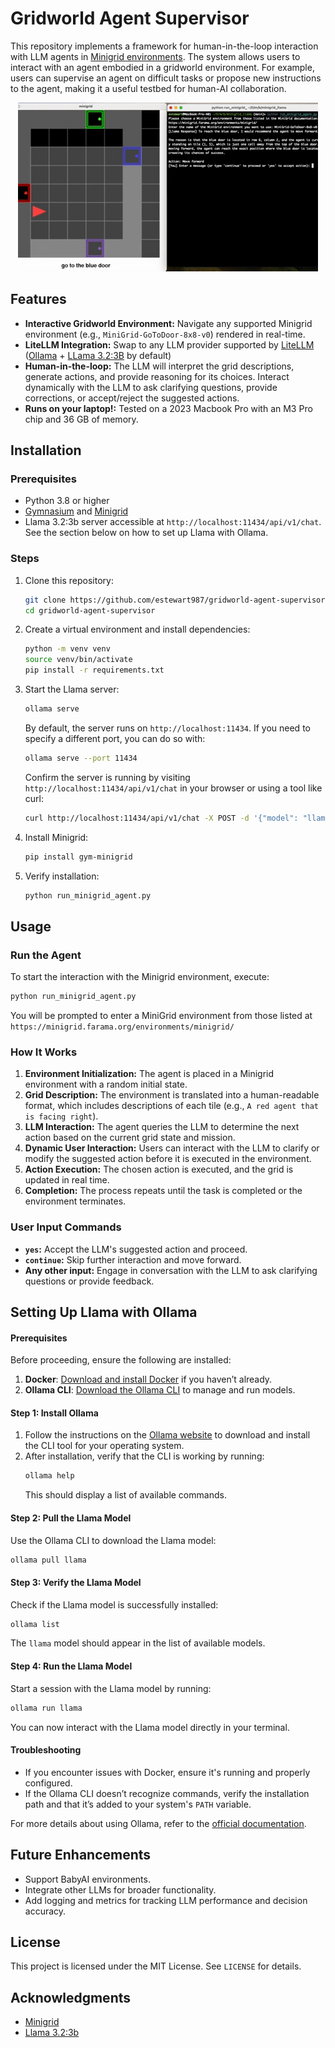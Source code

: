 # Gridworld Agent Supervisor

This repository implements a framework for human-in-the-loop interaction with LLM agents in [Minigrid environments](https://minigrid.farama.org/index.html). The system allows users to interact with an agent embodied in a gridworld environment. For example, users can supervise an agent on difficult tasks or propose new instructions to the agent, making it a useful testbed for human-AI collaboration.
<div align="center">
  <img src="assets/minigrid_demo.gif" alt="MiniGrid Environment Demo" />
</div>

## Features
- **Interactive Gridworld Environment:** Navigate any supported Minigrid environment (e.g., `MiniGrid-GoToDoor-8x8-v0`) rendered in real-time.
- **LiteLLM Integration:** Swap to any LLM provider supported by [LiteLLM](https://www.litellm.ai/) ([Ollama](https://ollama.com/) + [LLama 3.2:3B](https://huggingface.co/meta-llama/Llama-3.2-3B) by default)
- **Human-in-the-loop:** The LLM will interpret the grid descriptions, generate actions, and provide reasoning for its choices. Interact dynamically with the LLM to ask clarifying questions, provide corrections, or accept/reject the suggested actions.
- **Runs on your laptop!:** Tested on a 2023 Macbook Pro with an M3 Pro chip and 36 GB of memory.

## Installation

### Prerequisites
- Python 3.8 or higher
- [Gymnasium](https://github.com/Farama-Foundation/Gymnasium) and [Minigrid](https://github.com/Farama-Foundation/Minigrid)
- Llama 3.2:3b server accessible at `http://localhost:11434/api/v1/chat`. See the section below on how to set up Llama with Ollama.

### Steps
1. Clone this repository:
   ```bash
   git clone https://github.com/estewart987/gridworld-agent-supervisor.git
   cd gridworld-agent-supervisor
   ```

2. Create a virtual environment and install dependencies:
   ```bash
   python -m venv venv
   source venv/bin/activate
   pip install -r requirements.txt
   ```

3. Start the Llama server:
   ```bash
   ollama serve
   ```
   By default, the server runs on `http://localhost:11434`. If you need to specify a different port, you can do so with:
   ```bash
   ollama serve --port 11434
   ```
   Confirm the server is running by visiting `http://localhost:11434/api/v1/chat` in your browser or using a tool like curl:
   ```bash
   curl http://localhost:11434/api/v1/chat -X POST -d '{"model": "llama", "prompt": "Hello"}'
   ```

4. Install Minigrid:
   ```bash
   pip install gym-minigrid
   ```

5. Verify installation:
   ```bash
   python run_minigrid_agent.py
   ```

## Usage

### Run the Agent
To start the interaction with the Minigrid environment, execute:
```bash
python run_minigrid_agent.py
```
You will be prompted to enter a MiniGrid environment from those listed at `https://minigrid.farama.org/environments/minigrid/`

### How It Works
1. **Environment Initialization:** The agent is placed in a Minigrid environment with a random initial state.
2. **Grid Description:** The environment is translated into a human-readable format, which includes descriptions of each tile (e.g., `A red agent that is facing right`).
3. **LLM Interaction:** The agent queries the LLM to determine the next action based on the current grid state and mission.
4. **Dynamic User Interaction:** Users can interact with the LLM to clarify or modify the suggested action before it is executed in the environment.
5. **Action Execution:** The chosen action is executed, and the grid is updated in real time.
6. **Completion:** The process repeats until the task is completed or the environment terminates.

### User Input Commands
- **`yes`:** Accept the LLM's suggested action and proceed.
- **`continue`:** Skip further interaction and move forward.
- **Any other input:** Engage in conversation with the LLM to ask clarifying questions or provide feedback.

## Setting Up Llama with Ollama
#### Prerequisites
Before proceeding, ensure the following are installed:
1. **Docker**: [Download and install Docker](https://www.docker.com/get-started) if you haven’t already.
2. **Ollama CLI**: [Download the Ollama CLI](https://ollama.com/) to manage and run models.

#### Step 1: Install Ollama
1. Follow the instructions on the [Ollama website](https://ollama.com/) to download and install the CLI tool for your operating system.
2. After installation, verify that the CLI is working by running:
   ```bash
   ollama help
   ```
   This should display a list of available commands.

#### Step 2: Pull the Llama Model
Use the Ollama CLI to download the Llama model:
```bash
ollama pull llama
```

#### Step 3: Verify the Llama Model
Check if the Llama model is successfully installed:
```bash
ollama list
```
The `llama` model should appear in the list of available models.

#### Step 4: Run the Llama Model
Start a session with the Llama model by running:
```bash
ollama run llama
```
You can now interact with the Llama model directly in your terminal.

#### Troubleshooting
- If you encounter issues with Docker, ensure it's running and properly configured.
- If the Ollama CLI doesn’t recognize commands, verify the installation path and that it’s added to your system's `PATH` variable.

For more details about using Ollama, refer to the [official documentation](https://ollama.com/docs).

## Future Enhancements
- Support BabyAI environments.
- Integrate other LLMs for broader functionality.
- Add logging and metrics for tracking LLM performance and decision accuracy.

## License
This project is licensed under the MIT License. See `LICENSE` for details.

## Acknowledgments
- [Minigrid](https://github.com/Farama-Foundation/Minigrid)
- [Llama 3.2:3b](https://ollama.ai/)